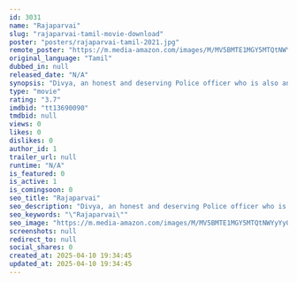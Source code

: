 ```yaml
---
id: 3031
name: "Rajaparvai"
slug: "rajaparvai-tamil-movie-download"
poster: "posters/rajaparvai-tamil-2021.jpg"
remote_poster: "https://m.media-amazon.com/images/M/MV5BMTE1MGY5MTQtNWYyYy00OTY3LWI1ODgtNWU3MTExNTU3MDE1XkEyXkFqcGdeQXVyNjY0OTkzMjk@._V1_SX300.jpg"
original_language: "Tamil"
dubbed_in: null
released_date: "N/A"
synopsis: "Divya, an honest and deserving Police officer who is also an encounter specialist desires to become an I.P.S. office someday. Her dream is shattered when she loses her father and meets with an accident to lose an eye, disqualifyin..."
type: "movie"
rating: "3.7"
imdbid: "tt13690090"
tmdbid: null
views: 0
likes: 0
dislikes: 0
author_id: 1
trailer_url: null
runtime: "N/A"
is_featured: 0
is_active: 1
is_comingsoon: 0
seo_title: "Rajaparvai"
seo_description: "Divya, an honest and deserving Police officer who is also an encounter specialist desires to become an I.P.S. office someday. Her dream is shattered when she loses her father and meets with an accident to lose an eye, disqualifyin..."
seo_keywords: "\"Rajaparvai\""
seo_image: "https://m.media-amazon.com/images/M/MV5BMTE1MGY5MTQtNWYyYy00OTY3LWI1ODgtNWU3MTExNTU3MDE1XkEyXkFqcGdeQXVyNjY0OTkzMjk@._V1_SX300.jpg"
screenshots: null
redirect_to: null
social_shares: 0
created_at: 2025-04-10 19:34:45
updated_at: 2025-04-10 19:34:45
---
```


